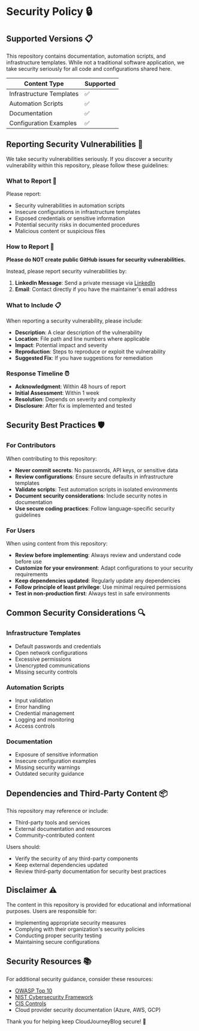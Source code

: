 # Security Policy 🔒

## Supported Versions 📋

This repository contains documentation, automation scripts, and infrastructure templates. While not a traditional software application, we take security seriously for all code and configurations shared here.

| Content Type | Supported |
| --- | --- |
| Infrastructure Templates | ✅ |
| Automation Scripts | ✅ |
| Documentation | ✅ |
| Configuration Examples | ✅ |

## Reporting Security Vulnerabilities 🚨

We take security vulnerabilities seriously. If you discover a security vulnerability within this repository, please follow these guidelines:

### What to Report 📝

Please report:
- Security vulnerabilities in automation scripts
- Insecure configurations in infrastructure templates
- Exposed credentials or sensitive information
- Potential security risks in documented procedures
- Malicious content or suspicious files

### How to Report 📧

**Please do NOT create public GitHub issues for security vulnerabilities.**

Instead, please report security vulnerabilities by:

1. **LinkedIn Message**: Send a private message via [LinkedIn](https://www.linkedin.com/in/rohi-rikman-48831b239)
2. **Email**: Contact directly if you have the maintainer's email address

### What to Include 📋

When reporting a security vulnerability, please include:

- **Description**: A clear description of the vulnerability
- **Location**: File path and line numbers where applicable
- **Impact**: Potential impact and severity
- **Reproduction**: Steps to reproduce or exploit the vulnerability
- **Suggested Fix**: If you have suggestions for remediation

### Response Timeline ⏰

- **Acknowledgment**: Within 48 hours of report
- **Initial Assessment**: Within 1 week
- **Resolution**: Depends on severity and complexity
- **Disclosure**: After fix is implemented and tested

## Security Best Practices 🛡️

### For Contributors

When contributing to this repository:

- **Never commit secrets**: No passwords, API keys, or sensitive data
- **Review configurations**: Ensure secure defaults in infrastructure templates
- **Validate scripts**: Test automation scripts in isolated environments
- **Document security considerations**: Include security notes in documentation
- **Use secure coding practices**: Follow language-specific security guidelines

### For Users

When using content from this repository:

- **Review before implementing**: Always review and understand code before use
- **Customize for your environment**: Adapt configurations to your security requirements
- **Keep dependencies updated**: Regularly update any dependencies
- **Follow principle of least privilege**: Use minimal required permissions
- **Test in non-production first**: Always test in safe environments

## Common Security Considerations 🔍

### Infrastructure Templates
- Default passwords and credentials
- Open network configurations
- Excessive permissions
- Unencrypted communications
- Missing security controls

### Automation Scripts
- Input validation
- Error handling
- Credential management
- Logging and monitoring
- Access controls

### Documentation
- Exposure of sensitive information
- Insecure configuration examples
- Missing security warnings
- Outdated security guidance

## Dependencies and Third-Party Content 📦

This repository may reference or include:
- Third-party tools and services
- External documentation and resources
- Community-contributed content

Users should:
- Verify the security of any third-party components
- Keep external dependencies updated
- Review third-party documentation for security best practices

## Disclaimer ⚠️

The content in this repository is provided for educational and informational purposes. Users are responsible for:
- Implementing appropriate security measures
- Complying with their organization's security policies
- Conducting proper security testing
- Maintaining secure configurations

## Security Resources 📚

For additional security guidance, consider these resources:
- [OWASP Top 10](https://owasp.org/www-project-top-ten/)
- [NIST Cybersecurity Framework](https://www.nist.gov/cyberframework)
- [CIS Controls](https://www.cisecurity.org/controls/)
- Cloud provider security documentation (Azure, AWS, GCP)

Thank you for helping keep CloudJourneyBlog secure! 🙏

